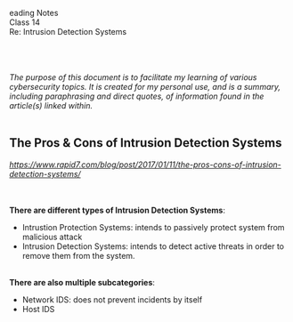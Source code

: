 eading Notes <br>
Class 14<br>
Re: Intrusion Detection Systems<br><br><br><br>

*The purpose of this document is to facilitate my learning of various cybersecurity topics.  It is created for my personal use, and is a summary, including paraphrasing and direct quotes, of information found in the article(s) linked within.*<br><br>

## The Pros & Cons of Intrusion Detection Systems
*https://www.rapid7.com/blog/post/2017/01/11/the-pros-cons-of-intrusion-detection-systems/*
<br><br><br>



**There are different types of Intrusion Detection Systems**:
- Intrustion Protection Systems: intends to passively protect system from malicious attack
- Intrusion Detection Systems: intends to detect active threats in order to remove them from the system. <br><br>

**There are also multiple subcategories**:
- Network IDS: does not prevent incidents by itself
- Host IDS
<br><br>



